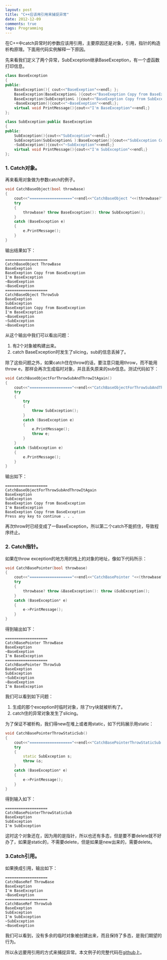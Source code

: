 ```yaml
---
layout: post
title: "C++应该用引用来捕捉异常"
date: 2012-12-09
comments: true
tags: Programming
---
```

<p>在C++中catch异常时的参数应该用引用，主要原因还是对象，引用，指针的构造析构原理。下面用代码实例解释一下原因。</p>  <p>先来看我们定义了两个异常，SubException继承BaseException，有一个虚函数打印信息。</p>  

```cpp
class BaseException
{
public:
    BaseException(){ cout<<"BaseExeption"<<endl; };
    BaseException(BaseException& ){cout<<"BaseExeption Copy from BaseException"<<endl;};
    BaseException(SubException& ){cout<<"BaseExeption Copy from SubException"<<endl;};
    ~BaseException(){cout<<"~BaseExeption"<<endl;};
    virtual void PrintMessage(){cout<<"I'm BaseException"<<endl;}
};

class SubException:public BaseException
{
public:
    SubException(){cout<<"SubException"<<endl;}
    SubException(SubException& ):BaseException(){cout<<"SubException Copy from SubException"<<endl;};
    ~SubException(){cout<<"~SubException"<<endl;}
    virtual void PrintMessage(){cout<<"I'm SubException"<<endl;}
};
```

<h3>1. Catch对象。</h3>

<p>再来看用对象做为参数catch的例子。</p>

```cpp
void CatchBaseObject(bool throwbase)
{
    cout<<"==================="<<endl<<"CatchBaseObject "<<(throwbase?"ThrowBase":"ThrowSub")<<endl;
    try
    {
        throwbase? throw BaseException(): throw SubException();
    }
    catch (BaseException e)
    {
        e.PrintMessage();
    }
}
```

<p>输出结果如下：</p>

```
===================
CatchBaseObject ThrowBase
BaseExeption
BaseExeption Copy from BaseException
I'm BaseException
~BaseExeption
~BaseExeption
===================
CatchBaseObject ThrowSub
BaseExeption
SubException
BaseExeption Copy from BaseException
I'm BaseException
~BaseExeption
~SubException
~BaseExeption
```

<p>从这个输出中我们可以看出问题：</p>

<ol>
  <li>有2个对象被构建出来。</li>

  <li>catch BaseException时发生了slicing，sub的信息丢掉了。</li>
</ol>

<p>除了这些问题之外，如果catch住在throw的话，要注意只能用throw，而不能用throw e，那样会再次生成临时对象，并且丢失原来的sub信息。测试代码如下：</p>

```cpp
void CatchBaseObjectForThrowSubAndThrowItAgain()
{
    cout<<"==================="<<endl<<"CatchBaseObjectForThrowSubAndThrowItAgain "<<endl;
    try
    {
        try
        {
            throw SubException();
        }
        catch (BaseException e)
        {
            e.PrintMessage();
            throw e;
        }
    }
    catch (SubException e)
    {
        e.PrintMessage();
    }
}
```

<p>输出如下：</p>

```
===================
CatchBaseObjectForThrowSubAndThrowItAgain
BaseExeption
SubException
BaseExeption Copy from BaseException
I'm BaseException
BaseExeption Copy from BaseException
Press any key to continue . . .
```

<p>再次throw时已经变成了一BaseException，所以第二个catch不能抓住，导致程序终止。</p>

<h3>2. Catch指针。</h3>

<p>如果在throw exception的地方用的栈上的对象的地址，像如下代码所示：</p>

```cpp
void CatchBasePointer(bool throwbase)
{
    cout<<"==================="<<endl<<"CatchBasePointer "<<(throwbase?"ThrowBase":"ThrowSub")<<endl;
    try
    {
        throwbase? throw &BaseException(): throw &SubException();
    }
    catch (BaseException* e)
    {
        e->PrintMessage();
    }
}
```

<p>得到输出如下：</p>

```
===================
CatchBasePointer ThrowBase
BaseExeption
~BaseExeption
I'm BaseException
===================
CatchBasePointer ThrowSub
BaseExeption
SubException
~SubException
~BaseExeption
I'm BaseException
```

<p>我们可以看到如下问题：</p>

<ol>
  <li>生成的那个exception时临时对象，除了try块就被析构了。</li>

  <li>catch住的异常对象发生了slicing。</li>
</ol>

<p>为了保证不被析构，我们得new在堆上或者用static，如下代码展示用static：</p>

```cpp
void CatchBasePointerThrowStaticSub()
{
    cout<<"==================="<<endl<<"CatchBasePointerThrowStaticSub "<<endl;
    try
    {
        static SubException s;
        throw &s;
    }
    catch (BaseException* e)
    {
        e->PrintMessage();
    }
}
```

<p>得到输入如下：</p>

```
===================
CatchBasePointerThrowStaticSub
BaseExeption
SubException
I'm SubException
```

<p>这时这个对象还在，因为用的是指针，所以也还有多态，但是要不要delete就不好办了，如果是static的，不需要delete，但是如果是new出来的，需要delete。</p>

<h3>3.Catch引用。</h3>

<p>如果换成引用，输出如下：</p>

```
===================
CatchBaseRef ThrowBase
BaseExeption
I'm BaseException
~BaseExeption
===================
CatchBaseRef ThrowSub
BaseExeption
SubException
I'm SubException
~SubException
~BaseExeption
```

我们可以看到，没有多余的临时对象被创建出来，而且保持了多态，是我们期望的行为。

<p>所以永远要用引用的方式来捕捉异常。本文例子的完整代码在<a href="https://github.com/fresky/CppExample">github</a>上。</p>